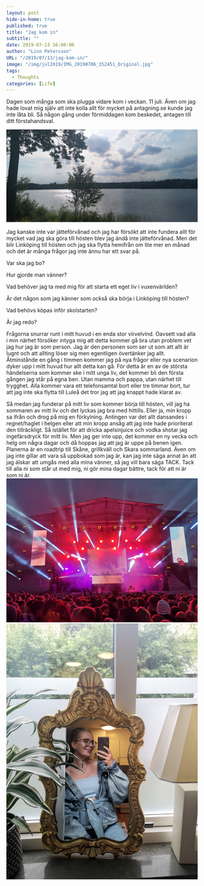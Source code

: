```yaml
---
layout: post
hide-in-home: true
published: true
title: "Jag kom in"
subtitle: ""
date: 2019-07-13 16:00:00
author: "Linn Petersson"
URL: "/2019/07/13/jag-kom-in/"
image: "/img/jul2019/IMG_20190706_152451_Original.jpg"
tags:
  - Thoughts
categories: [Life]
---
```


Dagen som många som ska plugga vidare kom i veckan. 11 juli. Även om jag hade lovat mig själv att inte kolla allt för mycket på antagning.se kunde jag inte låta bli. Så någon gång under förmiddagen kom beskedet, antagen till ditt förstahandsval.

![](/img/jul2019/Snapchat-949758612_Original.jpg)

Jag kanske inte var jätteförvånad och jag har försökt att inte fundera allt för mycket vad jag ska göra till hösten blev jag ändå inte jätteförvånad. Men det blir Linköping till hösten och jag ska flytta hemifrån om lite mer en månad och det är många frågor jag inte ännu har ett svar på.

Var ska jag bo?

Hur gjorde man vänner?

Vad behöver jag ta med mig för att starta ett eget liv i vuxenvärlden?

Är det någon som jag känner som också ska börja i Linköping till hösten?

Vad behövs köpas inför skolstarten?

Är jag redo?

Frågorna snurrar runt i mitt huvud i en enda stor virvelvind. Oavsett vad alla i min närhet försöker intyga mig att detta kommer gå bra utan problem vet jag hur jag är som person. Jag är den personen som ser ut som att allt är lugnt och att allting löser sig men egentligen övertänker jag allt. Åtminstånde en gång i timmen kommer jag på nya frågor eller nya scenarion dyker upp i mitt huvud hur allt detta kan gå. För detta är en av de största händelserna som kommer ske i mitt unga liv, det kommer bli den första gången jag står på egna ben. Utan mamma och pappa, utan närhet till trygghet. Alla kommer vara ett telefonsamtal bort eller tre timmar bort, tur att jag inte ska flytta till Luleå det tror jag att jag knappt hade klarat av.

Så medan jag funderar på mitt liv som kommer börja till hösten, vill jag ha sommaren av mitt liv och det lyckas jag bra med hittills. Eller ja, min kropp sa ifrån och drog på mig en förkylning. Antingen var det allt dansandes i regnet/haglet i helgen eller att min kropp ansåg att jag inte hade prioriterat den tillräckligt. Så istället för att dricka apelsinjuice och vodka shotar jag ingefärsdryck för mitt liv. Men jag ger inte upp, det kommer en ny vecka och helg om några dagar och då hoppas jag att jag är uppe på benen igen. Planerna är en roadtrip till Skåne, grillkväll och Skara sommarland. Även om jag inte gillar att vara så uppbokad som jag är, kan jag inte säga annat än att jag älskar att umgås med alla mina vänner, så jag vill bara säga TACK. Tack till alla ni som står ut med mig, ni gör mina dagar bättre, tack för att ni är som ni är.
![](/img/jul2019/IMG_20190707_165315_Original.jpg)
![](/img/jul2019/IMG_20190706_152451_Original.jpg)
